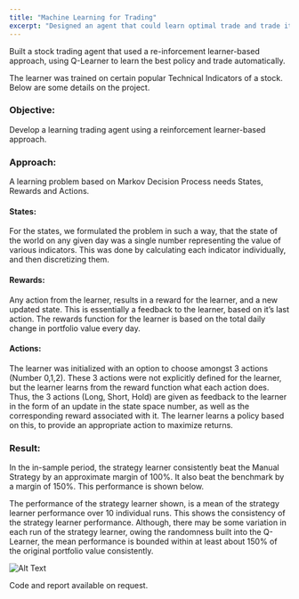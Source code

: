 ```yaml
---
title: "Machine Learning for Trading"
excerpt: "Designed an agent that could learn optimal trade and trade itself"
---
```


Built a stock trading agent that used a re-inforcement learner-based approach, using Q-Learner to learn the best policy and trade automatically.

The learner was trained on certain popular Technical Indicators of a stock. Below are some details on the project.

### Objective:

Develop a learning trading agent using a reinforcement learner-based approach.

### Approach:

A learning problem based on Markov Decision Process needs States, Rewards and Actions. 

#### States:

For the states, we formulated the problem in such a way, that the state of the world on any given day was a single number representing the value of various indicators. This was done by calculating each indicator individually, and then discretizing them.

#### Rewards:

Any action from the learner, results in a reward for the learner, and a new updated state. This is essentially a feedback to the learner, based on it’s last action. The rewards function for the learner is based on the total daily change in portfolio value every day.

#### Actions:

The learner was initialized with an option to choose amongst 3 actions (Number 0,1,2). These 3 actions were not explicitly defined for the learner, but the learner learns from the reward function what each action does. Thus, the 3 actions (Long, Short, Hold) are given as feedback to the learner in the form of an update in the state space number, as well as the corresponding reward associated with it. The learner learns a policy based on this, to provide an appropriate action to maximize returns.

### Result:

In the in-sample period, the strategy learner consistently beat the Manual Strategy by an approximate margin of 100%. It also beat the benchmark by a margin of 150%. This performance is shown below. 

The performance of the strategy learner shown, is a mean of the strategy learner performance over 10 individual runs. This shows the consistency of the strategy learner performance. Although, there may be some variation in each run of the strategy learner, owing the randomness built into the Q-Learner, the mean performance is bounded within at least about 150% of the original portfolio value consistently.


![Alt Text](https://www.prashsub.com/assets/images/Q-LearnerPerformance.JPG)

Code and report available on request.
